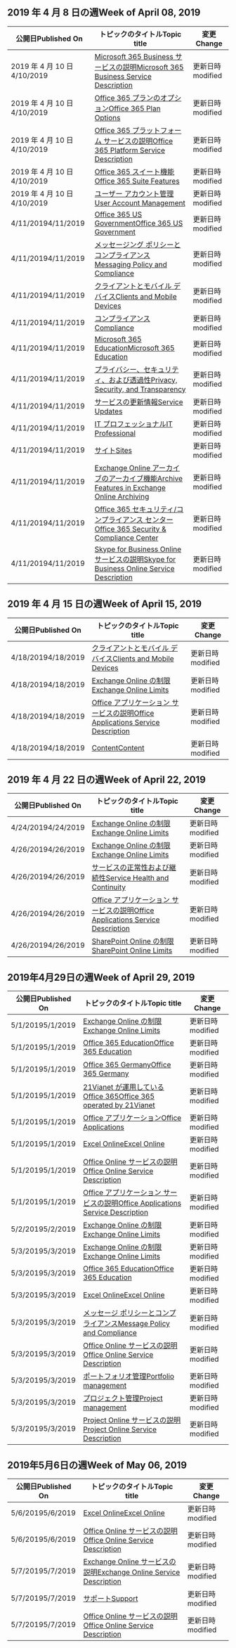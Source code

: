 <!-- This file is generated automatically each week. Changes made to this file will be overwritten.-->




## <a name="week-of-april-08-2019"></a><span data-ttu-id="35fd1-101">2019 年 4 月 8 日の週</span><span class="sxs-lookup"><span data-stu-id="35fd1-101">Week of April 08, 2019</span></span>


| <span data-ttu-id="35fd1-102">公開日</span><span class="sxs-lookup"><span data-stu-id="35fd1-102">Published On</span></span> |<span data-ttu-id="35fd1-103">トピックのタイトル</span><span class="sxs-lookup"><span data-stu-id="35fd1-103">Topic title</span></span> | <span data-ttu-id="35fd1-104">変更</span><span class="sxs-lookup"><span data-stu-id="35fd1-104">Change</span></span> |
|------|------------|--------|
| <span data-ttu-id="35fd1-105">2019 年 4 月 10 日</span><span class="sxs-lookup"><span data-stu-id="35fd1-105">4/10/2019</span></span> | [<span data-ttu-id="35fd1-106">Microsoft 365 Business サービスの説明</span><span class="sxs-lookup"><span data-stu-id="35fd1-106">Microsoft 365 Business Service Description</span></span>](/Office365/ServiceDescriptions/microsoft-365-business-service-description) | <span data-ttu-id="35fd1-107">更新日時</span><span class="sxs-lookup"><span data-stu-id="35fd1-107">modified</span></span> |
| <span data-ttu-id="35fd1-108">2019 年 4 月 10 日</span><span class="sxs-lookup"><span data-stu-id="35fd1-108">4/10/2019</span></span> | [<span data-ttu-id="35fd1-109">Office 365 プランのオプション</span><span class="sxs-lookup"><span data-stu-id="35fd1-109">Office 365 Plan Options</span></span>](/Office365/ServiceDescriptions/office-365-platform-service-description/office-365-plan-options) | <span data-ttu-id="35fd1-110">更新日時</span><span class="sxs-lookup"><span data-stu-id="35fd1-110">modified</span></span> |
| <span data-ttu-id="35fd1-111">2019 年 4 月 10 日</span><span class="sxs-lookup"><span data-stu-id="35fd1-111">4/10/2019</span></span> | [<span data-ttu-id="35fd1-112">Office 365 プラットフォーム サービスの説明</span><span class="sxs-lookup"><span data-stu-id="35fd1-112">Office 365 Platform Service Description</span></span>](/Office365/ServiceDescriptions/office-365-platform-service-description/office-365-platform-service-description) | <span data-ttu-id="35fd1-113">更新日時</span><span class="sxs-lookup"><span data-stu-id="35fd1-113">modified</span></span> |
| <span data-ttu-id="35fd1-114">2019 年 4 月 10 日</span><span class="sxs-lookup"><span data-stu-id="35fd1-114">4/10/2019</span></span> | [<span data-ttu-id="35fd1-115">Office 365 スイート機能</span><span class="sxs-lookup"><span data-stu-id="35fd1-115">Office 365 Suite Features</span></span>](/Office365/ServiceDescriptions/office-365-platform-service-description/office-365-suite-features) | <span data-ttu-id="35fd1-116">更新日時</span><span class="sxs-lookup"><span data-stu-id="35fd1-116">modified</span></span> |
| <span data-ttu-id="35fd1-117">2019 年 4 月 10 日</span><span class="sxs-lookup"><span data-stu-id="35fd1-117">4/10/2019</span></span> | [<span data-ttu-id="35fd1-118">ユーザー アカウント管理</span><span class="sxs-lookup"><span data-stu-id="35fd1-118">User Account Management</span></span>](/Office365/ServiceDescriptions/office-365-platform-service-description/user-account-management) | <span data-ttu-id="35fd1-119">更新日時</span><span class="sxs-lookup"><span data-stu-id="35fd1-119">modified</span></span> |
| <span data-ttu-id="35fd1-120">4/11/2019</span><span class="sxs-lookup"><span data-stu-id="35fd1-120">4/11/2019</span></span> | [<span data-ttu-id="35fd1-121">Office 365 US Government</span><span class="sxs-lookup"><span data-stu-id="35fd1-121">Office 365 US Government</span></span>](/Office365/ServiceDescriptions/office-365-platform-service-description/office-365-us-government/office-365-us-government) | <span data-ttu-id="35fd1-122">更新日時</span><span class="sxs-lookup"><span data-stu-id="35fd1-122">modified</span></span> |
| <span data-ttu-id="35fd1-123">4/11/2019</span><span class="sxs-lookup"><span data-stu-id="35fd1-123">4/11/2019</span></span> | [<span data-ttu-id="35fd1-124">メッセージング ポリシーとコンプライアンス</span><span class="sxs-lookup"><span data-stu-id="35fd1-124">Messaging Policy and Compliance</span></span>](/Office365/ServiceDescriptions/exchange-online-protection-service-description/messaging-policy-and-compliance-servicedesc) | <span data-ttu-id="35fd1-125">更新日時</span><span class="sxs-lookup"><span data-stu-id="35fd1-125">modified</span></span> |
| <span data-ttu-id="35fd1-126">4/11/2019</span><span class="sxs-lookup"><span data-stu-id="35fd1-126">4/11/2019</span></span> | [<span data-ttu-id="35fd1-127">クライアントとモバイル デバイス</span><span class="sxs-lookup"><span data-stu-id="35fd1-127">Clients and Mobile Devices</span></span>](/Office365/ServiceDescriptions/exchange-online-service-description/clients-and-mobile-devices) | <span data-ttu-id="35fd1-128">更新日時</span><span class="sxs-lookup"><span data-stu-id="35fd1-128">modified</span></span> |
| <span data-ttu-id="35fd1-129">4/11/2019</span><span class="sxs-lookup"><span data-stu-id="35fd1-129">4/11/2019</span></span> | [<span data-ttu-id="35fd1-130">コンプライアンス</span><span class="sxs-lookup"><span data-stu-id="35fd1-130">Compliance</span></span>](/Office365/ServiceDescriptions/office-365-platform-service-description/compliance-servicedesc) | <span data-ttu-id="35fd1-131">更新日時</span><span class="sxs-lookup"><span data-stu-id="35fd1-131">modified</span></span> |
| <span data-ttu-id="35fd1-132">4/11/2019</span><span class="sxs-lookup"><span data-stu-id="35fd1-132">4/11/2019</span></span> | [<span data-ttu-id="35fd1-133">Microsoft 365 Education</span><span class="sxs-lookup"><span data-stu-id="35fd1-133">Microsoft 365 Education</span></span>](/Office365/ServiceDescriptions/office-365-platform-service-description/microsoft-365-education) | <span data-ttu-id="35fd1-134">更新日時</span><span class="sxs-lookup"><span data-stu-id="35fd1-134">modified</span></span> |
| <span data-ttu-id="35fd1-135">4/11/2019</span><span class="sxs-lookup"><span data-stu-id="35fd1-135">4/11/2019</span></span> | [<span data-ttu-id="35fd1-136">プライバシー、セキュリティ、および透過性</span><span class="sxs-lookup"><span data-stu-id="35fd1-136">Privacy, Security, and Transparency</span></span>](/Office365/ServiceDescriptions/office-365-platform-service-description/privacy-security-and-transparency) | <span data-ttu-id="35fd1-137">更新日時</span><span class="sxs-lookup"><span data-stu-id="35fd1-137">modified</span></span> |
| <span data-ttu-id="35fd1-138">4/11/2019</span><span class="sxs-lookup"><span data-stu-id="35fd1-138">4/11/2019</span></span> | [<span data-ttu-id="35fd1-139">サービスの更新情報</span><span class="sxs-lookup"><span data-stu-id="35fd1-139">Service Updates</span></span>](/Office365/ServiceDescriptions/office-365-platform-service-description/service-updates) | <span data-ttu-id="35fd1-140">更新日時</span><span class="sxs-lookup"><span data-stu-id="35fd1-140">modified</span></span> |
| <span data-ttu-id="35fd1-141">4/11/2019</span><span class="sxs-lookup"><span data-stu-id="35fd1-141">4/11/2019</span></span> | [<span data-ttu-id="35fd1-142">IT プロフェッショナル</span><span class="sxs-lookup"><span data-stu-id="35fd1-142">IT Professional</span></span>](/Office365/ServiceDescriptions/sharepoint-online-service-description/it-professional) | <span data-ttu-id="35fd1-143">更新日時</span><span class="sxs-lookup"><span data-stu-id="35fd1-143">modified</span></span> |
| <span data-ttu-id="35fd1-144">4/11/2019</span><span class="sxs-lookup"><span data-stu-id="35fd1-144">4/11/2019</span></span> | [<span data-ttu-id="35fd1-145">サイト</span><span class="sxs-lookup"><span data-stu-id="35fd1-145">Sites</span></span>](/Office365/ServiceDescriptions/sharepoint-online-service-description/sites-servicedesc) | <span data-ttu-id="35fd1-146">更新日時</span><span class="sxs-lookup"><span data-stu-id="35fd1-146">modified</span></span> |
| <span data-ttu-id="35fd1-147">4/11/2019</span><span class="sxs-lookup"><span data-stu-id="35fd1-147">4/11/2019</span></span> | [<span data-ttu-id="35fd1-148">Exchange Online アーカイブのアーカイブ機能</span><span class="sxs-lookup"><span data-stu-id="35fd1-148">Archive Features in Exchange Online Archiving</span></span>](/Office365/ServiceDescriptions/exchange-online-archiving-service-description/archive-features) | <span data-ttu-id="35fd1-149">更新日時</span><span class="sxs-lookup"><span data-stu-id="35fd1-149">modified</span></span> |
| <span data-ttu-id="35fd1-150">4/11/2019</span><span class="sxs-lookup"><span data-stu-id="35fd1-150">4/11/2019</span></span> | [<span data-ttu-id="35fd1-151">Office 365 セキュリティ/コンプライアンス センター</span><span class="sxs-lookup"><span data-stu-id="35fd1-151">Office 365 Security & Compliance Center</span></span>](/Office365/ServiceDescriptions/office-365-platform-service-description/office-365-securitycompliance-center) | <span data-ttu-id="35fd1-152">更新日時</span><span class="sxs-lookup"><span data-stu-id="35fd1-152">modified</span></span> |
| <span data-ttu-id="35fd1-153">4/11/2019</span><span class="sxs-lookup"><span data-stu-id="35fd1-153">4/11/2019</span></span> | [<span data-ttu-id="35fd1-154">Skype for Business Online サービスの説明</span><span class="sxs-lookup"><span data-stu-id="35fd1-154">Skype for Business Online Service Description</span></span>](/Office365/ServiceDescriptions/skype-for-business-online-service-description/skype-for-business-online-service-description) | <span data-ttu-id="35fd1-155">更新日時</span><span class="sxs-lookup"><span data-stu-id="35fd1-155">modified</span></span> |


## <a name="week-of-april-15-2019"></a><span data-ttu-id="35fd1-156">2019 年 4 月 15 日の週</span><span class="sxs-lookup"><span data-stu-id="35fd1-156">Week of April 15, 2019</span></span>


| <span data-ttu-id="35fd1-157">公開日</span><span class="sxs-lookup"><span data-stu-id="35fd1-157">Published On</span></span> |<span data-ttu-id="35fd1-158">トピックのタイトル</span><span class="sxs-lookup"><span data-stu-id="35fd1-158">Topic title</span></span> | <span data-ttu-id="35fd1-159">変更</span><span class="sxs-lookup"><span data-stu-id="35fd1-159">Change</span></span> |
|------|------------|--------|
| <span data-ttu-id="35fd1-160">4/18/2019</span><span class="sxs-lookup"><span data-stu-id="35fd1-160">4/18/2019</span></span> | [<span data-ttu-id="35fd1-161">クライアントとモバイル デバイス</span><span class="sxs-lookup"><span data-stu-id="35fd1-161">Clients and Mobile Devices</span></span>](/Office365/ServiceDescriptions/exchange-online-service-description/clients-and-mobile-devices) | <span data-ttu-id="35fd1-162">更新日時</span><span class="sxs-lookup"><span data-stu-id="35fd1-162">modified</span></span> |
| <span data-ttu-id="35fd1-163">4/18/2019</span><span class="sxs-lookup"><span data-stu-id="35fd1-163">4/18/2019</span></span> | [<span data-ttu-id="35fd1-164">Exchange Online の制限</span><span class="sxs-lookup"><span data-stu-id="35fd1-164">Exchange Online Limits</span></span>](/Office365/ServiceDescriptions/exchange-online-service-description/exchange-online-limits) | <span data-ttu-id="35fd1-165">更新日時</span><span class="sxs-lookup"><span data-stu-id="35fd1-165">modified</span></span> |
| <span data-ttu-id="35fd1-166">4/18/2019</span><span class="sxs-lookup"><span data-stu-id="35fd1-166">4/18/2019</span></span> | [<span data-ttu-id="35fd1-167">Office アプリケーション サービスの説明</span><span class="sxs-lookup"><span data-stu-id="35fd1-167">Office Applications Service Description</span></span>](/Office365/ServiceDescriptions/office-applications-service-description/office-applications-service-description) | <span data-ttu-id="35fd1-168">更新日時</span><span class="sxs-lookup"><span data-stu-id="35fd1-168">modified</span></span> |
| <span data-ttu-id="35fd1-169">4/18/2019</span><span class="sxs-lookup"><span data-stu-id="35fd1-169">4/18/2019</span></span> | [<span data-ttu-id="35fd1-170">Content</span><span class="sxs-lookup"><span data-stu-id="35fd1-170">Content</span></span>](/Office365/ServiceDescriptions/sharepoint-online-service-description/content) | <span data-ttu-id="35fd1-171">更新日時</span><span class="sxs-lookup"><span data-stu-id="35fd1-171">modified</span></span> |


## <a name="week-of-april-22-2019"></a><span data-ttu-id="35fd1-172">2019 年 4 月 22 日の週</span><span class="sxs-lookup"><span data-stu-id="35fd1-172">Week of April 22, 2019</span></span>


| <span data-ttu-id="35fd1-173">公開日</span><span class="sxs-lookup"><span data-stu-id="35fd1-173">Published On</span></span> |<span data-ttu-id="35fd1-174">トピックのタイトル</span><span class="sxs-lookup"><span data-stu-id="35fd1-174">Topic title</span></span> | <span data-ttu-id="35fd1-175">変更</span><span class="sxs-lookup"><span data-stu-id="35fd1-175">Change</span></span> |
|------|------------|--------|
| <span data-ttu-id="35fd1-176">4/24/2019</span><span class="sxs-lookup"><span data-stu-id="35fd1-176">4/24/2019</span></span> | [<span data-ttu-id="35fd1-177">Exchange Online の制限</span><span class="sxs-lookup"><span data-stu-id="35fd1-177">Exchange Online Limits</span></span>](/Office365/ServiceDescriptions/exchange-online-service-description/exchange-online-limits) | <span data-ttu-id="35fd1-178">更新日時</span><span class="sxs-lookup"><span data-stu-id="35fd1-178">modified</span></span> |
| <span data-ttu-id="35fd1-179">4/26/2019</span><span class="sxs-lookup"><span data-stu-id="35fd1-179">4/26/2019</span></span> | [<span data-ttu-id="35fd1-180">Exchange Online の制限</span><span class="sxs-lookup"><span data-stu-id="35fd1-180">Exchange Online Limits</span></span>](/Office365/ServiceDescriptions/exchange-online-service-description/exchange-online-limits) | <span data-ttu-id="35fd1-181">更新日時</span><span class="sxs-lookup"><span data-stu-id="35fd1-181">modified</span></span> |
| <span data-ttu-id="35fd1-182">4/26/2019</span><span class="sxs-lookup"><span data-stu-id="35fd1-182">4/26/2019</span></span> | [<span data-ttu-id="35fd1-183">サービスの正常性および継続性</span><span class="sxs-lookup"><span data-stu-id="35fd1-183">Service Health and Continuity</span></span>](/Office365/ServiceDescriptions/office-365-platform-service-description/service-health-and-continuity) | <span data-ttu-id="35fd1-184">更新日時</span><span class="sxs-lookup"><span data-stu-id="35fd1-184">modified</span></span> |
| <span data-ttu-id="35fd1-185">4/26/2019</span><span class="sxs-lookup"><span data-stu-id="35fd1-185">4/26/2019</span></span> | [<span data-ttu-id="35fd1-186">Office アプリケーション サービスの説明</span><span class="sxs-lookup"><span data-stu-id="35fd1-186">Office Applications Service Description</span></span>](/Office365/ServiceDescriptions/office-applications-service-description/office-applications-service-description) | <span data-ttu-id="35fd1-187">更新日時</span><span class="sxs-lookup"><span data-stu-id="35fd1-187">modified</span></span> |
| <span data-ttu-id="35fd1-188">4/26/2019</span><span class="sxs-lookup"><span data-stu-id="35fd1-188">4/26/2019</span></span> | [<span data-ttu-id="35fd1-189">SharePoint Online の制限</span><span class="sxs-lookup"><span data-stu-id="35fd1-189">SharePoint Online Limits</span></span>](/Office365/ServiceDescriptions/sharepoint-online-service-description/sharepoint-online-limits) | <span data-ttu-id="35fd1-190">更新日時</span><span class="sxs-lookup"><span data-stu-id="35fd1-190">modified</span></span> |


## <a name="week-of-april-29-2019"></a><span data-ttu-id="35fd1-191">2019年4月29日の週</span><span class="sxs-lookup"><span data-stu-id="35fd1-191">Week of April 29, 2019</span></span>


| <span data-ttu-id="35fd1-192">公開日</span><span class="sxs-lookup"><span data-stu-id="35fd1-192">Published On</span></span> |<span data-ttu-id="35fd1-193">トピックのタイトル</span><span class="sxs-lookup"><span data-stu-id="35fd1-193">Topic title</span></span> | <span data-ttu-id="35fd1-194">変更</span><span class="sxs-lookup"><span data-stu-id="35fd1-194">Change</span></span> |
|------|------------|--------|
| <span data-ttu-id="35fd1-195">5/1/2019</span><span class="sxs-lookup"><span data-stu-id="35fd1-195">5/1/2019</span></span> | [<span data-ttu-id="35fd1-196">Exchange Online の制限</span><span class="sxs-lookup"><span data-stu-id="35fd1-196">Exchange Online Limits</span></span>](/Office365/ServiceDescriptions/exchange-online-service-description/exchange-online-limits) | <span data-ttu-id="35fd1-197">更新日時</span><span class="sxs-lookup"><span data-stu-id="35fd1-197">modified</span></span> |
| <span data-ttu-id="35fd1-198">5/1/2019</span><span class="sxs-lookup"><span data-stu-id="35fd1-198">5/1/2019</span></span> | [<span data-ttu-id="35fd1-199">Office 365 Education</span><span class="sxs-lookup"><span data-stu-id="35fd1-199">Office 365 Education</span></span>](/Office365/ServiceDescriptions/office-365-platform-service-description/office-365-education) | <span data-ttu-id="35fd1-200">更新日時</span><span class="sxs-lookup"><span data-stu-id="35fd1-200">modified</span></span> |
| <span data-ttu-id="35fd1-201">5/1/2019</span><span class="sxs-lookup"><span data-stu-id="35fd1-201">5/1/2019</span></span> | [<span data-ttu-id="35fd1-202">Office 365 Germany</span><span class="sxs-lookup"><span data-stu-id="35fd1-202">Office 365 Germany</span></span>](/Office365/ServiceDescriptions/office-365-platform-service-description/office-365-germany) | <span data-ttu-id="35fd1-203">更新日時</span><span class="sxs-lookup"><span data-stu-id="35fd1-203">modified</span></span> |
| <span data-ttu-id="35fd1-204">5/1/2019</span><span class="sxs-lookup"><span data-stu-id="35fd1-204">5/1/2019</span></span> | [<span data-ttu-id="35fd1-205">21Vianet が運用している Office 365</span><span class="sxs-lookup"><span data-stu-id="35fd1-205">Office 365 operated by 21Vianet</span></span>](/Office365/ServiceDescriptions/office-365-platform-service-description/office-365-operated-by-21vianet) | <span data-ttu-id="35fd1-206">更新日時</span><span class="sxs-lookup"><span data-stu-id="35fd1-206">modified</span></span> |
| <span data-ttu-id="35fd1-207">5/1/2019</span><span class="sxs-lookup"><span data-stu-id="35fd1-207">5/1/2019</span></span> | [<span data-ttu-id="35fd1-208">Office アプリケーション</span><span class="sxs-lookup"><span data-stu-id="35fd1-208">Office Applications</span></span>](/Office365/ServiceDescriptions/office-applications-service-description/office-applications) | <span data-ttu-id="35fd1-209">更新日時</span><span class="sxs-lookup"><span data-stu-id="35fd1-209">modified</span></span> |
| <span data-ttu-id="35fd1-210">5/1/2019</span><span class="sxs-lookup"><span data-stu-id="35fd1-210">5/1/2019</span></span> | [<span data-ttu-id="35fd1-211">Excel Online</span><span class="sxs-lookup"><span data-stu-id="35fd1-211">Excel Online</span></span>](/Office365/ServiceDescriptions/office-online-service-description/excel-online) | <span data-ttu-id="35fd1-212">更新日時</span><span class="sxs-lookup"><span data-stu-id="35fd1-212">modified</span></span> |
| <span data-ttu-id="35fd1-213">5/1/2019</span><span class="sxs-lookup"><span data-stu-id="35fd1-213">5/1/2019</span></span> | [<span data-ttu-id="35fd1-214">Office Online サービスの説明</span><span class="sxs-lookup"><span data-stu-id="35fd1-214">Office Online Service Description</span></span>](/Office365/ServiceDescriptions/office-online-service-description/office-online-service-description) | <span data-ttu-id="35fd1-215">更新日時</span><span class="sxs-lookup"><span data-stu-id="35fd1-215">modified</span></span> |
| <span data-ttu-id="35fd1-216">5/1/2019</span><span class="sxs-lookup"><span data-stu-id="35fd1-216">5/1/2019</span></span> | [<span data-ttu-id="35fd1-217">Office アプリケーション サービスの説明</span><span class="sxs-lookup"><span data-stu-id="35fd1-217">Office Applications Service Description</span></span>](/Office365/ServiceDescriptions/office-applications-service-description/office-applications-service-description) | <span data-ttu-id="35fd1-218">更新日時</span><span class="sxs-lookup"><span data-stu-id="35fd1-218">modified</span></span> |
| <span data-ttu-id="35fd1-219">5/2/2019</span><span class="sxs-lookup"><span data-stu-id="35fd1-219">5/2/2019</span></span> | [<span data-ttu-id="35fd1-220">Exchange Online の制限</span><span class="sxs-lookup"><span data-stu-id="35fd1-220">Exchange Online Limits</span></span>](/Office365/ServiceDescriptions/exchange-online-service-description/exchange-online-limits) | <span data-ttu-id="35fd1-221">更新日時</span><span class="sxs-lookup"><span data-stu-id="35fd1-221">modified</span></span> |
| <span data-ttu-id="35fd1-222">5/3/2019</span><span class="sxs-lookup"><span data-stu-id="35fd1-222">5/3/2019</span></span> | [<span data-ttu-id="35fd1-223">Exchange Online の制限</span><span class="sxs-lookup"><span data-stu-id="35fd1-223">Exchange Online Limits</span></span>](/Office365/ServiceDescriptions/exchange-online-service-description/exchange-online-limits) | <span data-ttu-id="35fd1-224">更新日時</span><span class="sxs-lookup"><span data-stu-id="35fd1-224">modified</span></span> |
| <span data-ttu-id="35fd1-225">5/3/2019</span><span class="sxs-lookup"><span data-stu-id="35fd1-225">5/3/2019</span></span> | [<span data-ttu-id="35fd1-226">Office 365 Education</span><span class="sxs-lookup"><span data-stu-id="35fd1-226">Office 365 Education</span></span>](/Office365/ServiceDescriptions/office-365-platform-service-description/office-365-education) | <span data-ttu-id="35fd1-227">更新日時</span><span class="sxs-lookup"><span data-stu-id="35fd1-227">modified</span></span> |
| <span data-ttu-id="35fd1-228">5/3/2019</span><span class="sxs-lookup"><span data-stu-id="35fd1-228">5/3/2019</span></span> | [<span data-ttu-id="35fd1-229">Excel Online</span><span class="sxs-lookup"><span data-stu-id="35fd1-229">Excel Online</span></span>](/Office365/ServiceDescriptions/office-online-service-description/excel-online) | <span data-ttu-id="35fd1-230">更新日時</span><span class="sxs-lookup"><span data-stu-id="35fd1-230">modified</span></span> |
| <span data-ttu-id="35fd1-231">5/3/2019</span><span class="sxs-lookup"><span data-stu-id="35fd1-231">5/3/2019</span></span> | [<span data-ttu-id="35fd1-232">メッセージ ポリシーとコンプライアンス</span><span class="sxs-lookup"><span data-stu-id="35fd1-232">Message Policy and Compliance</span></span>](/Office365/ServiceDescriptions/exchange-online-service-description/message-policy-and-compliance) | <span data-ttu-id="35fd1-233">更新日時</span><span class="sxs-lookup"><span data-stu-id="35fd1-233">modified</span></span> |
| <span data-ttu-id="35fd1-234">5/3/2019</span><span class="sxs-lookup"><span data-stu-id="35fd1-234">5/3/2019</span></span> | [<span data-ttu-id="35fd1-235">Office Online サービスの説明</span><span class="sxs-lookup"><span data-stu-id="35fd1-235">Office Online Service Description</span></span>](/Office365/ServiceDescriptions/office-online-service-description/office-online-service-description) | <span data-ttu-id="35fd1-236">更新日時</span><span class="sxs-lookup"><span data-stu-id="35fd1-236">modified</span></span> |
| <span data-ttu-id="35fd1-237">5/3/2019</span><span class="sxs-lookup"><span data-stu-id="35fd1-237">5/3/2019</span></span> | [<span data-ttu-id="35fd1-238">ポートフォリオ管理</span><span class="sxs-lookup"><span data-stu-id="35fd1-238">Portfolio management</span></span>](/Office365/ServiceDescriptions/project-online-service-description/portfolio-management) | <span data-ttu-id="35fd1-239">更新日時</span><span class="sxs-lookup"><span data-stu-id="35fd1-239">modified</span></span> |
| <span data-ttu-id="35fd1-240">5/3/2019</span><span class="sxs-lookup"><span data-stu-id="35fd1-240">5/3/2019</span></span> | [<span data-ttu-id="35fd1-241">プロジェクト管理</span><span class="sxs-lookup"><span data-stu-id="35fd1-241">Project management</span></span>](/Office365/ServiceDescriptions/project-online-service-description/project-management) | <span data-ttu-id="35fd1-242">更新日時</span><span class="sxs-lookup"><span data-stu-id="35fd1-242">modified</span></span> |
| <span data-ttu-id="35fd1-243">5/3/2019</span><span class="sxs-lookup"><span data-stu-id="35fd1-243">5/3/2019</span></span> | [<span data-ttu-id="35fd1-244">Project Online サービスの説明</span><span class="sxs-lookup"><span data-stu-id="35fd1-244">Project Online Service Description</span></span>](/Office365/ServiceDescriptions/project-online-service-description/project-online-service-description) | <span data-ttu-id="35fd1-245">更新日時</span><span class="sxs-lookup"><span data-stu-id="35fd1-245">modified</span></span> |


## <a name="week-of-may-06-2019"></a><span data-ttu-id="35fd1-246">2019年5月6日の週</span><span class="sxs-lookup"><span data-stu-id="35fd1-246">Week of May 06, 2019</span></span>


| <span data-ttu-id="35fd1-247">公開日</span><span class="sxs-lookup"><span data-stu-id="35fd1-247">Published On</span></span> |<span data-ttu-id="35fd1-248">トピックのタイトル</span><span class="sxs-lookup"><span data-stu-id="35fd1-248">Topic title</span></span> | <span data-ttu-id="35fd1-249">変更</span><span class="sxs-lookup"><span data-stu-id="35fd1-249">Change</span></span> |
|------|------------|--------|
| <span data-ttu-id="35fd1-250">5/6/2019</span><span class="sxs-lookup"><span data-stu-id="35fd1-250">5/6/2019</span></span> | [<span data-ttu-id="35fd1-251">Excel Online</span><span class="sxs-lookup"><span data-stu-id="35fd1-251">Excel Online</span></span>](/Office365/ServiceDescriptions/office-online-service-description/excel-online) | <span data-ttu-id="35fd1-252">更新日時</span><span class="sxs-lookup"><span data-stu-id="35fd1-252">modified</span></span> |
| <span data-ttu-id="35fd1-253">5/6/2019</span><span class="sxs-lookup"><span data-stu-id="35fd1-253">5/6/2019</span></span> | [<span data-ttu-id="35fd1-254">Office Online サービスの説明</span><span class="sxs-lookup"><span data-stu-id="35fd1-254">Office Online Service Description</span></span>](/Office365/ServiceDescriptions/office-online-service-description/office-online-service-description) | <span data-ttu-id="35fd1-255">更新日時</span><span class="sxs-lookup"><span data-stu-id="35fd1-255">modified</span></span> |
| <span data-ttu-id="35fd1-256">5/7/2019</span><span class="sxs-lookup"><span data-stu-id="35fd1-256">5/7/2019</span></span> | [<span data-ttu-id="35fd1-257">Exchange Online サービスの説明</span><span class="sxs-lookup"><span data-stu-id="35fd1-257">Exchange Online Service Description</span></span>](/Office365/ServiceDescriptions/exchange-online-service-description/exchange-online-service-description) | <span data-ttu-id="35fd1-258">更新日時</span><span class="sxs-lookup"><span data-stu-id="35fd1-258">modified</span></span> |
| <span data-ttu-id="35fd1-259">5/7/2019</span><span class="sxs-lookup"><span data-stu-id="35fd1-259">5/7/2019</span></span> | [<span data-ttu-id="35fd1-260">サポート</span><span class="sxs-lookup"><span data-stu-id="35fd1-260">Support</span></span>](/Office365/ServiceDescriptions/office-365-platform-service-description/support) | <span data-ttu-id="35fd1-261">更新日時</span><span class="sxs-lookup"><span data-stu-id="35fd1-261">modified</span></span> |
| <span data-ttu-id="35fd1-262">5/7/2019</span><span class="sxs-lookup"><span data-stu-id="35fd1-262">5/7/2019</span></span> | [<span data-ttu-id="35fd1-263">Office Online サービスの説明</span><span class="sxs-lookup"><span data-stu-id="35fd1-263">Office Online Service Description</span></span>](/Office365/ServiceDescriptions/office-online-service-description/office-online-service-description) | <span data-ttu-id="35fd1-264">更新日時</span><span class="sxs-lookup"><span data-stu-id="35fd1-264">modified</span></span> |
